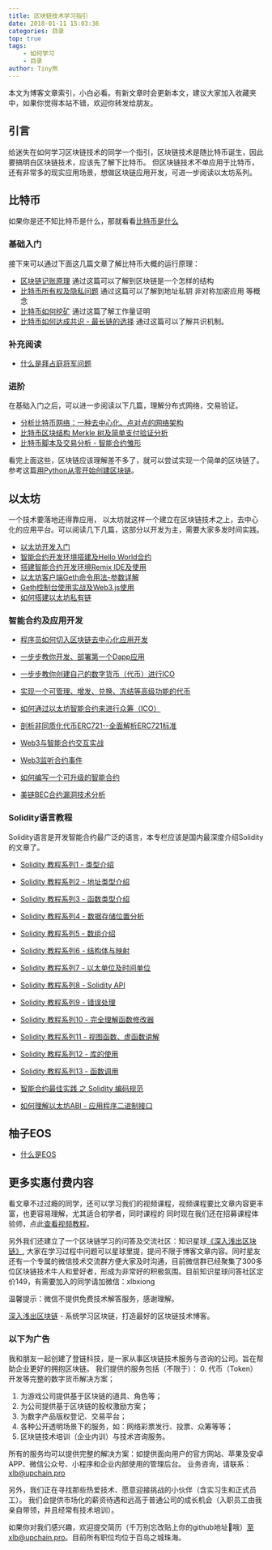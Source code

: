 ```yaml
---
title: 区块链技术学习指引
date: 2018-01-11 15:03:36
categories: 目录
top: true
tags:
    - 如何学习
    - 目录
author: Tiny熊
---
```


本文为博客文章索引，小白必看。有新文章时会更新本文，建议大家加入收藏夹中，如果你觉得本站不错，欢迎你转发给朋友。

<!-- more -->
## 引言
给迷失在如何学习区块链技术的同学一个指引，区块链技术是随比特币诞生，因此要搞明白区块链技术，应该先了解下比特币。
但区块链技术不单应用于比特币，还有非常多的现实应用场景，想做区块链应用开发，可进一步阅读以太坊系列。


## 比特币
如果你是还不知比特币是什么，那就看看[比特币是什么](https://learnblockchain.cn/2017/10/23/whatisbitcoin/)
### 基础入门
接下来可以通过下面这几篇文章了解比特币大概的运行原理：
* [区块链记账原理](https://learnblockchain.cn/2017/10/25/whatbc/) 
   通过这篇可以了解到区块链是一个怎样的结构
* [比特币所有权及隐私问题](https://learnblockchain.cn/2017/11/02/bitcoin-own/)
   通过这篇可以了解到地址私钥 非对称加密应用 等概念
* [比特币如何挖矿](https://learnblockchain.cn/2017/11/04/bitcoin-pow/)
   通过这篇了解工作量证明
* [比特币如何达成共识 - 最长链的选择](https://learnblockchain.cn/2017/12/07/bitcoin-sonsensus/)
   通过这篇可以了解共识机制。
### 补充阅读
* [什么是拜占庭将军问题](https://learnblockchain.cn/2018/02/05/bitcoin-byzantine/)

### 进阶
在基础入门之后，可以进一步阅读以下几篇，理解分布式网络，交易验证。
* [分析比特币网络：一种去中心化、点对点的网络架构](https://learnblockchain.cn/2017/11/07/bitcoin-p2p/)
* [比特币区块结构 Merkle 树及简单支付验证分析](https://learnblockchain.cn/2017/11/10/bitcoin-script/)
* [比特币脚本及交易分析 - 智能合约雏形](https://xiaozhuanlan.com/topic/1402935768)

看完上面这些，区块链应该理解差不多了，就可以尝试实现一个简单的区块链了。参考这篇[用Python从零开始创建区块链](https://learnblockchain.cn/2017/10/27/build_blockchain_by_python/)。

## 以太坊
一个技术要落地还得靠应用， 以太坊就这样一个建立在区块链技术之上，去中心化的应用平台。可以阅读几下几篇，这部分以开发为主，需要大家多发时间实践。

* [以太坊开发入门](https://learnblockchain.cn/2017/11/20/whatiseth/)
* [智能合约开发环境搭建及Hello World合约](https://learnblockchain.cn/2017/11/24/init-env/)
* [搭建智能合约开发环境Remix IDE及使用](https://learnblockchain.cn/2018/06/07/remix-ide/)
* [以太坊客户端Geth命令用法-参数详解](https://learnblockchain.cn/2017/11/29/geth_cmd_options)
* [Geth控制台使用实战及Web3.js使用](https://learnblockchain.cn/2017/12/01/geth_cmd_short/)
* [如何搭建以太坊私有链](https://learnblockchain.cn/2018/03/18/create_private_blockchain/)

### 智能合约及应用开发
* [程序员如何切入区块链去中心化应用开发](https://learnblockchain.cn/2018/08/31/devDapp/#more)
* [一步步教你开发、部署第一个Dapp应用](https://learnblockchain.cn/2018/01/12/first-dapp/)
* [一步步教你创建自己的数字货币（代币）进行ICO](https://learnblockchain.cn/2018/01/12/create_token/)
* [实现一个可管理、增发、兑换、冻结等高级功能的代币](https://learnblockchain.cn/2018/01/27/create-token2/)
* [如何通过以太坊智能合约来进行众筹（ICO）](https://learnblockchain.cn/2018/02/28/ico-crowdsale/)
* [剖析非同质化代币ERC721--全面解析ERC721标准](https://learnblockchain.cn/2018/03/23/token-erc721/)
* [Web3与智能合约交互实战](https://learnblockchain.cn/2018/04/15/web3-html/)
* [Web3监听合约事件](https://learnblockchain.cn/2018/05/09/solidity-event/)

* [如何编写一个可升级的智能合约](https://learnblockchain.cn/2018/03/15/contract-upgrade/)
* [美链BEC合约漏洞技术分析](https://learnblockchain.cn/2018/04/25/bec-overflow/)

### Solidity语言教程
Solidity语言是开发智能合约最广泛的语言，本专栏应该是国内最深度介绍Solidity的文章了。
* [Solidity 教程系列1 - 类型介绍](https://learnblockchain.cn/2017/12/05/solidity1/)
* [Solidity 教程系列2 - 地址类型介绍](https://learnblockchain.cn/2017/12/12/solidity2/)
* [Solidity 教程系列3 - 函数类型介绍](https://learnblockchain.cn/2017/12/12/solidity_func/)
* [Solidity 教程系列4 - 数据存储位置分析](https://learnblockchain.cn/2017/12/21/solidity_reftype_datalocation/)
* [Solidity 教程系列5 - 数组介绍](https://learnblockchain.cn/2017/12/21/solidity-arrays/)
* [Solidity 教程系列6 - 结构体与映射](https://learnblockchain.cn/2017/12/27/solidity-structs/)
* [Solidity 教程系列7 - 以太单位及时间单位](https://learnblockchain.cn/2018/02/02/solidity-unit/)
* [Solidity 教程系列8 - Solidity API](https://learnblockchain.cn/2018/03/14/solidity-api/)
* [Solidity 教程系列9 - 错误处理](https://learnblockchain.cn/2018/04/07/solidity-errorhandler/)
* [Solidity 教程系列10 - 完全理解函数修改器](https://learnblockchain.cn/2018/04/09/solidity-modify/)
* [Solidity 教程系列11 - 视图函数、虚函数讲解](https://learnblockchain.cn/2018/05/17/solidity-functions/)
* [Solidity 教程系列12 - 库的使用](https://learnblockchain.cn/2018/08/09/solidity-library/)
* [Solidity 教程系列13 - 函数调用](https://learnblockchain.cn/2018/08/09/solidity-callfun/)

* [智能合约最佳实践 之 Solidity 编码规范](https://learnblockchain.cn/2018/05/04/solidity-style-guide/)
* [如何理解以太坊ABI - 应用程序二进制接口](https://learnblockchain.cn/2018/08/09/understand-abi/)

## 柚子EOS

* [什么是EOS](https://learnblockchain.cn/2018/07/17/whatiseos/)


## 更多实惠付费内容

看文章不过过瘾的同学，还可以学习我们的视频课程，视频课程要比文章内容更丰富，也更容易理解，尤其适合初学者，同时课程的
同时现在我们还在招募课程体验师，点此[查看视频教程](https://learnblockchain.cn/course)。

另外我们还建立了一个区块链学习的问答及交流社区：知识星球[《深入浅出区块链》](https://t.xiaomiquan.com/RfAu7uj), 大家在学习过程中问题可以星球里提，提问不限于博客文章内容。同时星友还有一个专属的微信技术交流群方便大家及时沟通，目前微信群已经聚集了300多位区块链技术牛人和爱好者，形成为非常好的积极氛围。目前知识星球问答社区定价149，有需要加入的同学请加微信：xlbxiong

温馨提示：微信不提供免费技术解答服务，感谢理解。

[深入浅出区块链](https://learnblockchain.cn/) - 系统学习区块链，打造最好的区块链技术博客。

### 以下为广告
我和朋友一起创建了登链科技，是一家从事区块链技术服务与咨询的公司。旨在帮助企业更好的拥抱区块链。
我们提供的服务包括（不限于）：
0. 代币（Token）开发等完整的数字货币解决方案；
1. 为游戏公司提供基于区块链的道具、角色等；
2. 为公司提供基于区块链的股权激励方案；
3. 为数字产品版权登记、交易平台；
4. 各种公开透明场景下的服务，如：网络彩票发行、投票、众筹等等；
5. 区块链技术培训（企业内训）与技术咨询服务。

所有的服务均可以提供完整的解决方案：如提供面向用户的官方网站、苹果及安卓APP、微信公众号、小程序和企业内部使用的管理后台。
业务咨询，请联系：xlb@upchain.pro

另外，我们正在寻找那些热爱技术、愿意迎接挑战的小伙伴（含实习生和正式员工）。
我们会提供市场化的薪资待遇和远高于普通公司的成长机会（入职员工由我亲自带领，并且经常有技术培训）。

如果你对我们感兴趣，欢迎提交简历（千万别忘改贴上你的github地址哦）至xlb@upchain.pro。目前所有职位均位于百岛之城珠海。



